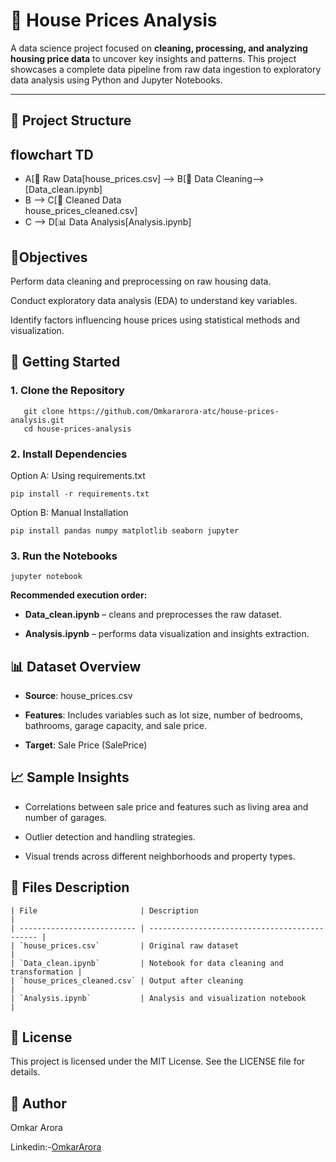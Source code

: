 # 🏡 House Prices Analysis

A data science project focused on **cleaning, processing, and analyzing housing price data** to uncover key insights and patterns. This project showcases a complete data pipeline from raw data ingestion to exploratory data analysis using Python and Jupyter Notebooks.

---

## 📁 Project Structure


## flowchart TD
* A[📄 Raw Data[house_prices.csv] --> B[🧹 Data Cleaning-->[Data_clean.ipynb]
* B --> C[📄 Cleaned Data<br>house_prices_cleaned.csv]
* C --> D[📊 Data Analysis[Analysis.ipynb]
## 📌Objectives
Perform data cleaning and preprocessing on raw housing data.

Conduct exploratory data analysis (EDA) to understand key variables.

Identify factors influencing house prices using statistical methods and visualization.

## 🚀 Getting Started
### 1. Clone the Repository
```
   git clone https://github.com/Omkararora-atc/house-prices-analysis.git
   cd house-prices-analysis
```
### 2. Install Dependencies
Option A: Using requirements.txt
```
pip install -r requirements.txt
```
Option B: Manual Installation
```
pip install pandas numpy matplotlib seaborn jupyter
```
### 3. Run the Notebooks
```
jupyter notebook
```
**Recommended execution order:**

* **Data_clean.ipynb** – cleans and preprocesses the raw dataset.

* **Analysis.ipynb** – performs data visualization and insights extraction.

## 📊 Dataset Overview
* **Source**: house_prices.csv

* **Features**: Includes variables such as lot size, number of bedrooms, bathrooms, garage capacity, and sale price.

* **Target**: Sale Price (SalePrice)

## 📈 Sample Insights

* Correlations between sale price and features such as living area and number of garages.

* Outlier detection and handling strategies.

* Visual trends across different neighborhoods and property types.

## 📄 Files Description

```
| File                       | Description                                   |
| -------------------------- | --------------------------------------------- |
| `house_prices.csv`         | Original raw dataset                          |
| `Data_clean.ipynb`         | Notebook for data cleaning and transformation |
| `house_prices_cleaned.csv` | Output after cleaning                         |
| `Analysis.ipynb`           | Analysis and visualization notebook           |
```
## 📜 License
This project is licensed under the MIT License. See the LICENSE file for details.

## 👤 Author
Omkar Arora

Linkedin:-[OmkarArora](https://www.linkedin.com/in/omkar-arora-7397b9339/)
